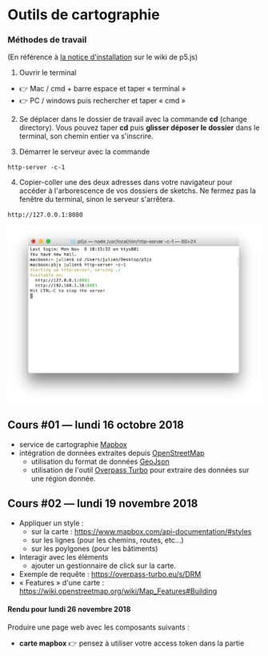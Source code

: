 
Outils de cartographie
===============================================

### Méthodes de travail

(En référence à [la notice d'installation](https://github.com/processing/p5.js/wiki/Local-server) sur le wiki de p5.js)

1. Ouvrir le terminal
 - :point_right: Mac /  cmd + barre espace et taper « terminal »
 - :point_right: PC /  windows puis rechercher et taper « cmd »

2. Se déplacer dans le dossier de travail avec la commande **cd** (change directory). Vous pouvez taper **cd** puis **glisser déposer le dossier** dans le terminal, son chemin entier va s'inscrire. 

3. Démarrer le serveur avec la commande 
```
http-server -c-1
```

4. Copier-coller une des deux adresses dans votre navigateur pour accéder à l'arborescence de vos dossiers de sketchs. Ne fermez pas la fenêtre du terminal, sinon le serveur s'arrêtera.
```
http://127.0.0.1:8080
```

![terminal avec les commandes cd et http-server](cours01/images/terminal.png)


## Cours #01 — lundi 16 octobre 2018
* service de cartographie [Mapbox](https://www.mapbox.com/)
* intégration de données extraites depuis [OpenStreetMap](https://www.openstreetmap.org)
  * utilisation du format de données [GeoJson](https://fr.wikipedia.org/wiki/GeoJSON)
  * utilisation de l'outil [Overpass Turbo](https://overpass-turbo.eu/) pour extraire des données sur une région donnée. 

## Cours #02 — lundi 19 novembre 2018
* Appliquer un style : 
  * sur la carte : https://www.mapbox.com/api-documentation/#styles 
  * sur les lignes (pour les chemins, routes, etc...)
  * sur les poylgones (pour les bâtiments)
* Interagir avec les éléments
  * ajouter un gestionnaire de click sur la carte.
* Exemple de requête : https://overpass-turbo.eu/s/DRM
* « Features » d'une carte : https://wiki.openstreetmap.org/wiki/Map_Features#Building

#### Rendu pour lundi 26 novembre 2018
Produire une page web avec les composants suivants : 
* **carte mapbox** :point_right: pensez à utiliser votre access token dans la partie <script>.
* **titre + texte** court qui présente la visualisation. 
* **2+ sources de données** tirées de overpass turbo, avec de jeux de données qui concernent votre projet de recherche. Je n'ai pas fait de recherches complémentaires mais il doit existe d'autres sources de données pour trouver des fichiers .geojson
* **affichage au click** dans lad <div> dont l'id est infos (accessible par #infos pour mettre en forme les styles css)

À fournir : 
* un dossier avec les fichiers de données .geojson et la page index.hml au format zip.
* vous pourrez télécharger ce fichier .zip sur le blog directement, je m’occuperai de l’intégration sur le wordpress sur une page à part pour chaque groupe.

